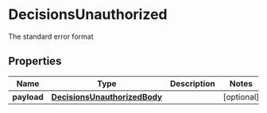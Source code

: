 

# DecisionsUnauthorized

The standard error format
## Properties

Name | Type | Description | Notes
------------ | ------------- | ------------- | -------------
**payload** | [**DecisionsUnauthorizedBody**](DecisionsUnauthorizedBody.md) |  |  [optional]



